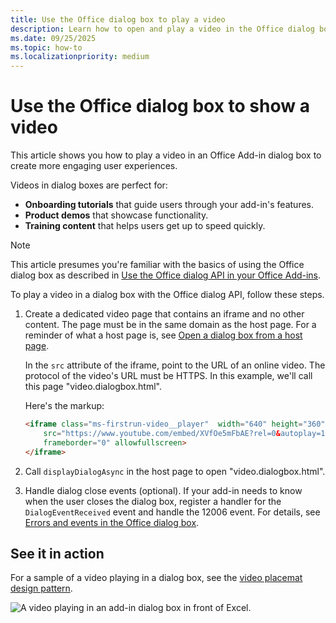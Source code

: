 ```yaml
---
title: Use the Office dialog box to play a video
description: Learn how to open and play a video in the Office dialog box to create engaging user experiences.
ms.date: 09/25/2025
ms.topic: how-to
ms.localizationpriority: medium
---
```


# Use the Office dialog box to show a video

This article shows you how to play a video in an Office Add-in dialog box to create more engaging user experiences.

Videos in dialog boxes are perfect for:

- **Onboarding tutorials** that guide users through your add-in's features.
- **Product demos** that showcase functionality.
- **Training content** that helps users get up to speed quickly.

> [!NOTE]
> This article presumes you're familiar with the basics of using the Office dialog box as described in [Use the Office dialog API in your Office Add-ins](dialog-api-in-office-add-ins.md).

To play a video in a dialog box with the Office dialog API, follow these steps.

1. Create a dedicated video page that contains an iframe and no other content. The page must be in the same domain as the host page. For a reminder of what a host page is, see [Open a dialog box from a host page](dialog-api-in-office-add-ins.md#open-a-dialog-box-from-a-host-page).

   In the `src` attribute of the iframe, point to the URL of an online video. The protocol of the video's URL must be HTTPS. In this example, we'll call this page "video.dialogbox.html".

   Here's the markup:

    ```HTML
    <iframe class="ms-firstrun-video__player"  width="640" height="360"
        src="https://www.youtube.com/embed/XVfOe5mFbAE?rel=0&autoplay=1"
        frameborder="0" allowfullscreen>
    </iframe>
    ```

1. Call `displayDialogAsync` in the host page to open "video.dialogbox.html".

1. Handle dialog close events (optional). If your add-in needs to know when the user closes the dialog box, register a handler for the `DialogEventReceived` event and handle the 12006 event. For details, see [Errors and events in the Office dialog box](dialog-handle-errors-events.md).

## See it in action

For a sample of a video playing in a dialog box, see the [video placemat design pattern](../design/first-run-experience-patterns.md#video-placemat).

![A video playing in an add-in dialog box in front of Excel.](../images/video-placemats-dialog-open.png)
